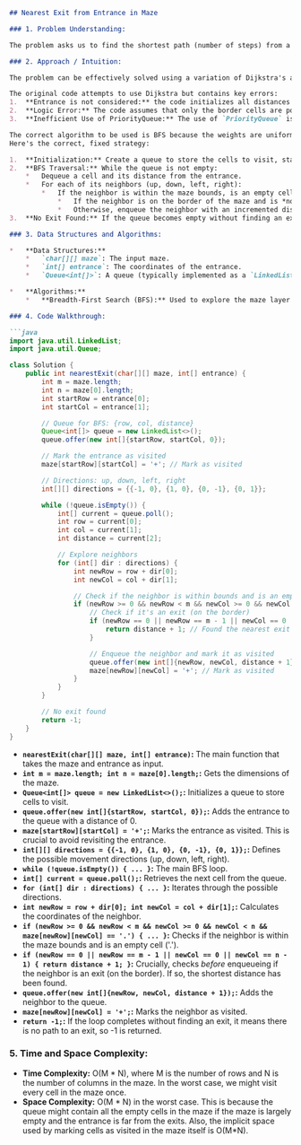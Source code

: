 ```markdown
## Nearest Exit from Entrance in Maze

### 1. Problem Understanding:

The problem asks us to find the shortest path (number of steps) from a given entrance in a maze to the nearest exit. The maze is represented by a 2D character array where '.' represents an empty cell and '+' represents a wall. An exit is defined as an empty cell located on the border of the maze that is *different* from the entrance. The entrance itself does not count as an exit unless it is also on the border. If no such path exists, return -1.

### 2. Approach / Intuition:

The problem can be effectively solved using a variation of Dijkstra's algorithm. The maze can be viewed as a graph where each empty cell is a node, and adjacent empty cells have an edge between them. We want to find the shortest distance from the entrance node to the nearest exit node. Dijkstra's algorithm is well-suited for finding the shortest path in a graph with non-negative edge weights (in this case, each step has a weight of 1).

The original code attempts to use Dijkstra but contains key errors:
1.  **Entrance is not considered:** the code initializes all distances to max values, then runs dijkstra, but marks the entrance as Integer.MAX_VALUE if it's on the border, failing to recognize it as a possible exit *during* the dijkstra search.
2.  **Logic Error:** The code assumes that only the border cells are potential exits, but the entrance itself might be a valid exit if it's on the border.
3.  **Inefficient Use of PriorityQueue:** The use of `PriorityQueue` is not correct. This approach should use BFS.

The correct algorithm to be used is BFS because the weights are uniform (each move is a unit cost).
Here's the correct, fixed strategy:

1.  **Initialization:** Create a queue to store the cells to visit, starting with the entrance. Mark the entrance as visited (e.g., by changing its value in the maze).
2.  **BFS Traversal:** While the queue is not empty:
    *   Dequeue a cell and its distance from the entrance.
    *   For each of its neighbors (up, down, left, right):
        *   If the neighbor is within the maze bounds, is an empty cell, and has not been visited:
            *   If the neighbor is on the border of the maze and is *not* the initial entrance position, it's an exit. Return the distance to this neighbor + 1 (the cost of the current step).
            *   Otherwise, enqueue the neighbor with an incremented distance. Mark the neighbor as visited.
3.  **No Exit Found:** If the queue becomes empty without finding an exit, return -1.

### 3. Data Structures and Algorithms:

*   **Data Structures:**
    *   `char[][] maze`: The input maze.
    *   `int[] entrance`: The coordinates of the entrance.
    *   `Queue<int[]>`: A queue (typically implemented as a `LinkedList`) to store the cells to visit during the BFS traversal, along with their distances from the entrance.  Each element in the queue is an `int[]` of length 3: `[row, col, distance]`.

*   **Algorithms:**
    *   **Breadth-First Search (BFS):** Used to explore the maze layer by layer, guaranteeing that the first exit found will be the nearest one.

### 4. Code Walkthrough:

```java
import java.util.LinkedList;
import java.util.Queue;

class Solution {
    public int nearestExit(char[][] maze, int[] entrance) {
        int m = maze.length;
        int n = maze[0].length;
        int startRow = entrance[0];
        int startCol = entrance[1];

        // Queue for BFS: {row, col, distance}
        Queue<int[]> queue = new LinkedList<>();
        queue.offer(new int[]{startRow, startCol, 0});

        // Mark the entrance as visited
        maze[startRow][startCol] = '+'; // Mark as visited

        // Directions: up, down, left, right
        int[][] directions = {{-1, 0}, {1, 0}, {0, -1}, {0, 1}};

        while (!queue.isEmpty()) {
            int[] current = queue.poll();
            int row = current[0];
            int col = current[1];
            int distance = current[2];

            // Explore neighbors
            for (int[] dir : directions) {
                int newRow = row + dir[0];
                int newCol = col + dir[1];

                // Check if the neighbor is within bounds and is an empty cell
                if (newRow >= 0 && newRow < m && newCol >= 0 && newCol < n && maze[newRow][newCol] == '.') {
                    // Check if it's an exit (on the border)
                    if (newRow == 0 || newRow == m - 1 || newCol == 0 || newCol == n - 1) {
                        return distance + 1; // Found the nearest exit
                    }

                    // Enqueue the neighbor and mark it as visited
                    queue.offer(new int[]{newRow, newCol, distance + 1});
                    maze[newRow][newCol] = '+'; // Mark as visited
                }
            }
        }

        // No exit found
        return -1;
    }
}
```

*   **`nearestExit(char[][] maze, int[] entrance)`:** The main function that takes the maze and entrance as input.
*   **`int m = maze.length; int n = maze[0].length;`:** Gets the dimensions of the maze.
*   **`Queue<int[]> queue = new LinkedList<>();`:** Initializes a queue to store cells to visit.
*   **`queue.offer(new int[]{startRow, startCol, 0});`:** Adds the entrance to the queue with a distance of 0.
*   **`maze[startRow][startCol] = '+';`:** Marks the entrance as visited.  This is crucial to avoid revisiting the entrance.
*   **`int[][] directions = {{-1, 0}, {1, 0}, {0, -1}, {0, 1}};`:** Defines the possible movement directions (up, down, left, right).
*   **`while (!queue.isEmpty()) { ... }`:** The main BFS loop.
*   **`int[] current = queue.poll();`:** Retrieves the next cell from the queue.
*   **`for (int[] dir : directions) { ... }`:** Iterates through the possible directions.
*   **`int newRow = row + dir[0]; int newCol = col + dir[1];`:** Calculates the coordinates of the neighbor.
*   **`if (newRow >= 0 && newRow < m && newCol >= 0 && newCol < n && maze[newRow][newCol] == '.') { ... }`:** Checks if the neighbor is within the maze bounds and is an empty cell ('.').
*   **`if (newRow == 0 || newRow == m - 1 || newCol == 0 || newCol == n - 1) { return distance + 1; }`:**  Crucially, checks *before* enqueueing if the neighbor is an exit (on the border). If so, the shortest distance has been found.
*   **`queue.offer(new int[]{newRow, newCol, distance + 1});`:** Adds the neighbor to the queue.
*   **`maze[newRow][newCol] = '+';`:** Marks the neighbor as visited.
*   **`return -1;`:** If the loop completes without finding an exit, it means there is no path to an exit, so -1 is returned.

### 5. Time and Space Complexity:

*   **Time Complexity:** O(M * N), where M is the number of rows and N is the number of columns in the maze. In the worst case, we might visit every cell in the maze once.
*   **Space Complexity:** O(M * N) in the worst case. This is because the queue might contain all the empty cells in the maze if the maze is largely empty and the entrance is far from the exits. Also, the implicit space used by marking cells as visited in the maze itself is O(M*N).
